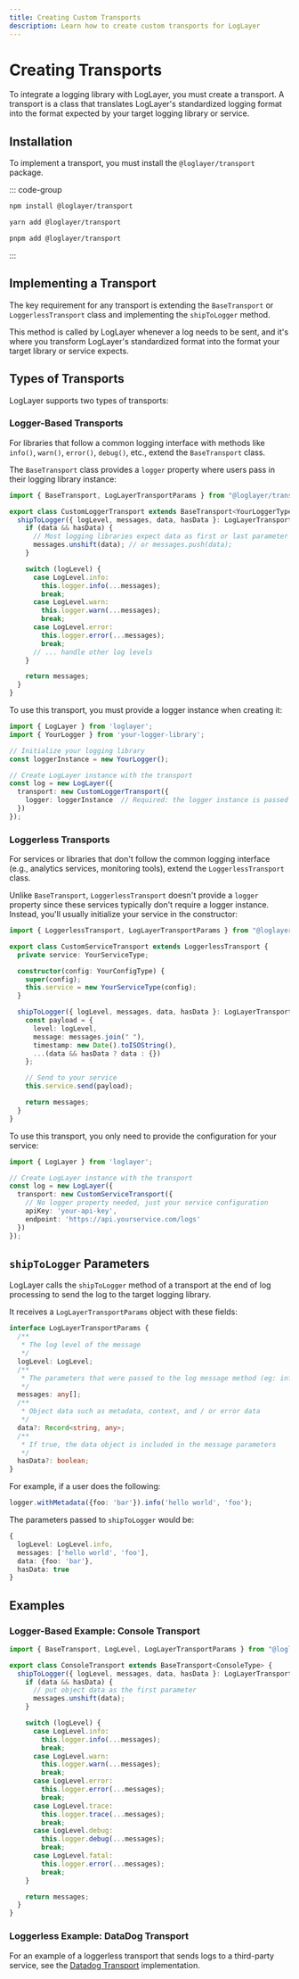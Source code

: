 ```yaml
---
title: Creating Custom Transports
description: Learn how to create custom transports for LogLayer
---
```


# Creating Transports

To integrate a logging library with LogLayer, you must create a transport. A transport is a class that translates LogLayer's standardized logging format into the format expected by your target logging library or service.

## Installation

To implement a transport, you must install the `@loglayer/transport` package.

::: code-group
```bash [npm]
npm install @loglayer/transport
```

```bash [yarn]
yarn add @loglayer/transport
```

```bash [pnpm]
pnpm add @loglayer/transport
```
:::

## Implementing a Transport

The key requirement for any transport is extending the `BaseTransport` or `LoggerlessTransport` class and implementing the `shipToLogger` method. 

This method is called by LogLayer whenever a log needs to be sent, and it's where you transform LogLayer's standardized format into the format your target library or service expects.

## Types of Transports

LogLayer supports two types of transports:

### Logger-Based Transports

For libraries that follow a common logging interface with methods like `info()`, `warn()`, `error()`, `debug()`, etc., extend the `BaseTransport` class.

The `BaseTransport` class provides a `logger` property where users pass in their logging library instance:

```typescript
import { BaseTransport, LogLayerTransportParams } from "@loglayer/transport";

export class CustomLoggerTransport extends BaseTransport<YourLoggerType> {
  shipToLogger({ logLevel, messages, data, hasData }: LogLayerTransportParams) {
    if (data && hasData) {
      // Most logging libraries expect data as first or last parameter
      messages.unshift(data); // or messages.push(data);
    }

    switch (logLevel) {
      case LogLevel.info:
        this.logger.info(...messages);
        break;
      case LogLevel.warn:
        this.logger.warn(...messages);
        break;
      case LogLevel.error:
        this.logger.error(...messages);
        break;
      // ... handle other log levels
    }

    return messages;
  }
}
```

To use this transport, you must provide a logger instance when creating it:

```typescript
import { LogLayer } from 'loglayer';
import { YourLogger } from 'your-logger-library';

// Initialize your logging library
const loggerInstance = new YourLogger();

// Create LogLayer instance with the transport
const log = new LogLayer({
  transport: new CustomLoggerTransport({
    logger: loggerInstance  // Required: the logger instance is passed here
  })
});
```

### Loggerless Transports

For services or libraries that don't follow the common logging interface (e.g., analytics services, monitoring tools), extend the `LoggerlessTransport` class. 

Unlike `BaseTransport`, `LoggerlessTransport` doesn't provide a `logger` property since these services typically don't require a logger instance. Instead, you'll usually initialize your service in the constructor:

```typescript
import { LoggerlessTransport, LogLayerTransportParams } from "@loglayer/transport";

export class CustomServiceTransport extends LoggerlessTransport {
  private service: YourServiceType;

  constructor(config: YourConfigType) {
    super(config);
    this.service = new YourServiceType(config);
  }

  shipToLogger({ logLevel, messages, data, hasData }: LogLayerTransportParams) {
    const payload = {
      level: logLevel,
      message: messages.join(" "),
      timestamp: new Date().toISOString(),
      ...(data && hasData ? data : {})
    };

    // Send to your service
    this.service.send(payload);

    return messages;
  }
}
```

To use this transport, you only need to provide the configuration for your service:

```typescript
import { LogLayer } from 'loglayer';

// Create LogLayer instance with the transport
const log = new LogLayer({
  transport: new CustomServiceTransport({
    // No logger property needed, just your service configuration
    apiKey: 'your-api-key',
    endpoint: 'https://api.yourservice.com/logs'
  })
});
```

## `shipToLogger` Parameters

LogLayer calls the `shipToLogger` method of a transport at the end of log processing to send the log to the target logging library. 

It receives a `LogLayerTransportParams` object with these fields:

```typescript
interface LogLayerTransportParams {
  /**
   * The log level of the message
   */
  logLevel: LogLevel;
  /**
   * The parameters that were passed to the log message method (eg: info / warn / debug / error)
   */
  messages: any[];
  /**
   * Object data such as metadata, context, and / or error data
   */
  data?: Record<string, any>;
  /**
   * If true, the data object is included in the message parameters
   */
  hasData?: boolean;
}
```

For example, if a user does the following:

```typescript
logger.withMetadata({foo: 'bar'}).info('hello world', 'foo');
```

The parameters passed to `shipToLogger` would be:

```typescript
{
  logLevel: LogLevel.info,
  messages: ['hello world', 'foo'],
  data: {foo: 'bar'},
  hasData: true
}
```

## Examples

### Logger-Based Example: Console Transport

```typescript
import { BaseTransport, LogLevel, LogLayerTransportParams } from "@loglayer/transport";

export class ConsoleTransport extends BaseTransport<ConsoleType> {
  shipToLogger({ logLevel, messages, data, hasData }: LogLayerTransportParams) {
    if (data && hasData) {
      // put object data as the first parameter  
      messages.unshift(data);
    }

    switch (logLevel) {
      case LogLevel.info:
        this.logger.info(...messages);
        break;
      case LogLevel.warn:
        this.logger.warn(...messages);
        break;
      case LogLevel.error:
        this.logger.error(...messages);
        break;
      case LogLevel.trace:
        this.logger.trace(...messages);
        break;
      case LogLevel.debug:
        this.logger.debug(...messages);
        break;
      case LogLevel.fatal:
        this.logger.error(...messages);
        break;
    }

    return messages;
  }
}
```

### Loggerless Example: DataDog Transport

For an example of a loggerless transport that sends logs to a third-party service, see the [Datadog Transport](https://github.com/loglayer/loglayer/blob/master/packages/transports/datadog/src/DataDogTransport.ts) implementation.
